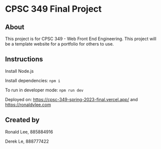 # CPSC 349 Final Project

## About

This project is for CPSC 349 - Web Front End Engineering. This project will be a template website for a portfolio for others to use.

## Instructions

Install Node.js

Install dependencies: `npm i`

To run in developer mode: `npm run dev`

Deployed on: https://cpsc-349-spring-2023-final.vercel.app/ and https://ronaldvlee.com

## Created by

Ronald Lee, 885884916

Derek Le, 888777422

